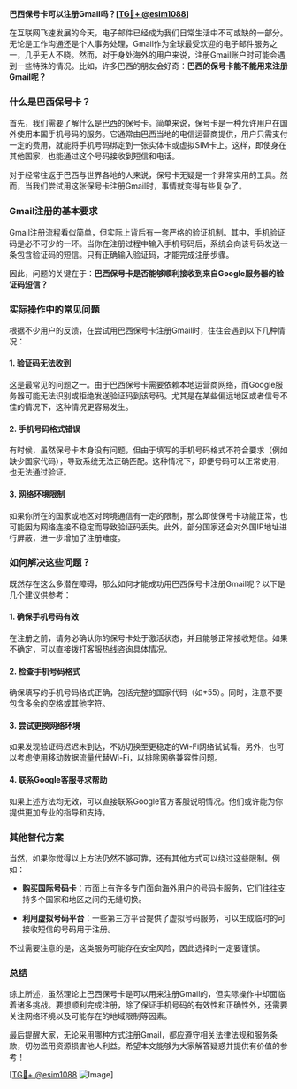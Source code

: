 **巴西保号卡可以注册Gmail吗？[[TG💪+ @esim1088](https://t.me/s/esim1088)]**

在互联网飞速发展的今天，电子邮件已经成为我们日常生活中不可或缺的一部分。无论是工作沟通还是个人事务处理，Gmail作为全球最受欢迎的电子邮件服务之一，几乎无人不晓。然而，对于身处海外的用户来说，注册Gmail账户时可能会遇到一些特殊的情况。比如，许多巴西的朋友会好奇：**巴西的保号卡能不能用来注册Gmail呢？**

### 什么是巴西保号卡？

首先，我们需要了解什么是巴西的保号卡。简单来说，保号卡是一种允许用户在国外使用本国手机号码的服务。它通常由巴西当地的电信运营商提供，用户只需支付一定的费用，就能将手机号码绑定到一张实体卡或虚拟SIM卡上。这样，即使身在其他国家，也能通过这个号码接收到短信和电话。

对于经常往返于巴西与世界各地的人来说，保号卡无疑是一个非常实用的工具。然而，当我们尝试用这张保号卡注册Gmail时，事情就变得有些复杂了。

### Gmail注册的基本要求

Gmail注册流程看似简单，但实际上背后有一套严格的验证机制。其中，手机验证码是必不可少的一环。当你在注册过程中输入手机号码后，系统会向该号码发送一条包含验证码的短信。只有正确输入验证码，才能完成注册步骤。

因此，问题的关键在于：**巴西保号卡是否能够顺利接收到来自Google服务器的验证码短信？**

### 实际操作中的常见问题

根据不少用户的反馈，在尝试用巴西保号卡注册Gmail时，往往会遇到以下几种情况：

#### 1. 验证码无法收到
这是最常见的问题之一。由于巴西保号卡需要依赖本地运营商网络，而Google服务器可能无法识别或拒绝发送验证码到该号码。尤其是在某些偏远地区或者信号不佳的情况下，这种情况更容易发生。

#### 2. 手机号码格式错误
有时候，虽然保号卡本身没有问题，但由于填写的手机号码格式不符合要求（例如缺少国家代码），导致系统无法正确匹配。这种情况下，即便号码可以正常使用，也无法通过验证。

#### 3. 网络环境限制
如果你所在的国家或地区对跨境通信有一定的限制，那么即使保号卡功能正常，也可能因为网络连接不稳定而导致验证码丢失。此外，部分国家还会对外国IP地址进行屏蔽，进一步增加了注册难度。

### 如何解决这些问题？

既然存在这么多潜在障碍，那么如何才能成功用巴西保号卡注册Gmail呢？以下是几个建议供参考：

#### 1. 确保手机号码有效
在注册之前，请务必确认你的保号卡处于激活状态，并且能够正常接收短信。如果不确定，可以直接拨打客服热线咨询具体情况。

#### 2. 检查手机号码格式
确保填写的手机号码格式正确，包括完整的国家代码（如+55）。同时，注意不要包含多余的空格或其他字符。

#### 3. 尝试更换网络环境
如果发现验证码迟迟未到达，不妨切换至更稳定的Wi-Fi网络试试看。另外，也可以考虑使用移动数据流量代替Wi-Fi，以排除网络兼容性问题。

#### 4. 联系Google客服寻求帮助
如果上述方法均无效，可以直接联系Google官方客服说明情况。他们或许能为你提供更加专业的指导和支持。

### 其他替代方案

当然，如果你觉得以上方法仍然不够可靠，还有其他方式可以绕过这些限制。例如：

- **购买国际号码卡**：市面上有许多专门面向海外用户的号码卡服务，它们往往支持多个国家和地区之间的无缝切换。
  
- **利用虚拟号码平台**：一些第三方平台提供了虚拟号码服务，可以生成临时的可接收短信的号码用于注册。

不过需要注意的是，这类服务可能存在安全风险，因此选择时一定要谨慎。

### 总结

综上所述，虽然理论上巴西保号卡是可以用来注册Gmail的，但实际操作中却面临着诸多挑战。要想顺利完成注册，除了保证手机号码的有效性和正确性外，还需要关注网络环境以及可能存在的地域限制等因素。

最后提醒大家，无论采用哪种方式注册Gmail，都应遵守相关法律法规和服务条款，切勿滥用资源损害他人利益。希望本文能够为大家解答疑惑并提供有价值的参考！

[[TG💪+ @esim1088](https://t.me/s/esim1088) ![Image](https://i.postimg.cc/4NQfJmqS/Snipaste-2025-05-13-00-14-12.png)]